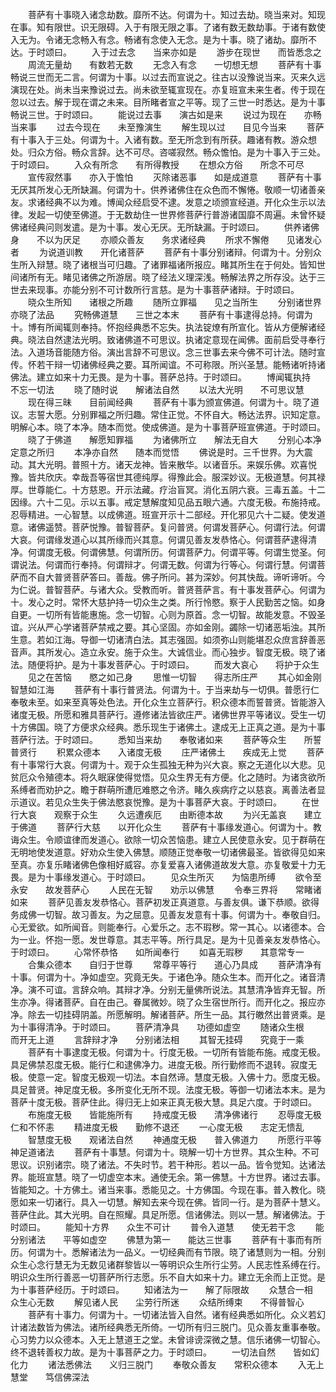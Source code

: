 <!-- { "loadSidebar": true } -->
　　菩萨有十事晓入诸念劫数。靡所不达。何谓为十。知过去劫。晓当来对。知现在事。知有限世。识无限碍。入于有限无限之事。了诸有数无数劫事。于诸有数使入无为。令诸无念畅入有念。畅诸有念使入无念。是为十事。晓了诸劫。靡所不达。于时颂曰。
　　入于过去念　　当来亦如是
　　游步在现世　　而皆悉念之
　　周流无量劫　　有数若无数
　　无念入有念　　一切想无想
　　菩萨有十事畅说三世而无二言。何谓为十事。以过去而宣说之。往古以没豫说当来。灭来久远演现在处。尚未当来豫说过去。尚未欲至辄宣现在。亦复班宣未来生者。传于现在忽以过去。解于现在谓之未来。目所睹者宣之平等。现了三世一时悉达。是为十事畅说三世。于时颂曰。
　　能说过去事　　演古如是来
　　说过为现在　　亦畅当来事
　　过去今现在　　未至豫演生
　　解生现以过　　目见今当来
　　菩萨有十事入于三处。何谓为十。入诸有数。至无所念到有所获。趣诸有教。游众想处。归众方俗。畅众言辞。达不可尽。咨嗟寂然。畅众憺怕。是为十事入于三处。于时颂曰。
　　入众有所念　　有所得教授
　　在想众方俗　　所念不可尽
　　宣传寂然事　　亦入于憺怕
　　灭除诸恶事　　如是成道意
　　菩萨有十事无厌其所发心无所缺漏。何谓为十。供养诸佛住在众色而不懈惓。敬顺一切诸善亲友。求诸经典不以为难。博闻众经启受不逮。发意之顷颁宣经道。开化众生示以法律。发起一切使至佛道。于无数劫住一世界修菩萨行普游诸国靡不周遍。未曾怀疑佛诸经典问则发遣。是为十事。发心无厌。无所缺漏。于时颂曰。
　　供养诸佛身　　不以为厌足
　　亦顺众善友　　务求诸经典
　　所求不懈倦　　见诸发心者
　　为说道训教　　开化诸菩萨
　　菩萨有十事分别诸辩。何谓为十。分别众生所入辩慧。晓了诸根当可归趣。了诸罪福诸所报应。睹其所生在于何处。皆知世间诸所有无。睹见诸佛之所游居。晓了经法义理深浅。畅解法界之所存没。达于三世去来现事。亦能分别不可计数所行言慈。是为十事菩萨诸辩。于时颂曰。
　　晓众生所知　　诸根之所趣
　　随所立罪福　　见之当所生
　　分别诸世界　　亦晓了法品
　　究畅佛道慧　　三世之本末
　　菩萨有十事逮得总持。何谓为十。博有所闻辄则奉持。怀抱经典悉不忘失。执法锭燎有所宣化。皆从方便解诸经典。晓法自然逮法光明。致诸佛道不可思议。执诸定意现在闻佛。面前启受寻奉行法。入道场音能随方俗。演出言辞不可思议。念三世事去来今佛不可计法。随时宣传。怀若干辩一切诸佛经典之要。耳所闻谊。不可称限。所兴圣慧。能畅诸听持诸佛法。建立如来十力无畏。是为十事。菩萨总持。于时颂曰。
　　博闻辄执持　　不忘一切法
　　晓了随时说　　解诸法自然
　　以法大光明　　不可思议慧
　　现在得三昧　　目前闻经典
　　菩萨有十事为颁宣佛道。何谓为十。晓了道议。志誓大愿。分别罪福之所归趣。常住正觉。不怀自大。畅达法界。识知定意。明解心本。晓了本净。随本而觉。使成佛道。是为十事菩萨班宣佛道。于时颂曰。
　　晓了于佛道　　解愿知罪福
　　为诸佛所立　　解法无自大
　　分别心本净　　定意之所归
　　本净亦自然　　随本而觉悟
　　佛说是时。三千世界。为大震动。其大光明。普照十方。诸天龙神。皆来散华。以诸音乐。来娱乐佛。欢喜悦豫。皆共欣庆。幸哉吾等宿世其德纯厚。得豫此会。服深妙议。无极道慧。何其禄厚。世尊能仁。十方慈恩。开示法藏。疗治盲冥。消化五阴六衰。三毒五盖。十二因缘。六十二见。示以五事。戒定慧解度知见品五眼六通。六度无极。布施持戒。忍辱精进。一心智慧。以成佛道。班宣开示十二部经。开化邪见六十二疑。使发道意。诸佛遥赞。菩萨悦豫。普智菩萨。复问普贤。何谓发菩萨心。何谓行法。何谓大哀。何谓缘发道心以其所缘而兴其意。何谓见善友发恭恪心。何谓菩萨逮得清净。何谓度无极。何谓佛慧。何谓所历。何谓菩萨力。何谓平等。何谓生觉圣。何谓说法。何谓而行奉持。何谓辩才。何谓无数。何谓为行等心。何谓行慧。何谓菩萨而不自大普贤菩萨答曰。善哉。佛子所问。甚为深妙。何其快哉。谛听谛听。今为仁说。普智菩萨。与诸大众。受教而听。普贤菩萨言。有十事发菩萨心。何谓为十。发心之时。常怀大慈护持一切众生之类。所行怜愍。察于人民勤苦之恼。如身自更。一切所有皆能惠施。念一切智。心则为原首。念一切智。故能发意。不毁圣谊。兴从严心学诸菩萨禁戒之要。其心坚固。亦如金刚。蠲除一切诸恶垢浊。其所生意。若如江海。导御一切诸清白法。其志强固。如须弥山则能堪忍众庶言辞善恶音声。其所发心。造立永安。施于众生。大诚信业。而心独步。智度无极。晓了诸法。随便将护。是为十事发菩萨心。于时颂曰。
　　而发大哀心　　将护于众生
　　见之在苦恼　　愍之如己身
　　思惟一切智　　得志所庄严
　　其心如金刚　　智慧如江海
　　菩萨有十事行普贤法。何谓为十。于当来劫与一切俱。普愿行仁奉敬未至。如来至真等处色法。开化众生立菩萨行。积众德本而誓普贤。皆能游入诸度无极。所愿和雅具菩萨行。遵修诸法皆欲庄严。诸佛世界平等诸议。受生一切十方佛国。晓了方便求众经典。悉乐现生于诸佛土。逮成无上正真之道。是为十事菩萨行法。于时颂曰。
　　悉知当来劫　　奉敬诸如来
　　菩萨等众生　　所誓普贤行
　　积累众德本　　入诸度无极
　　庄严诸佛土　　疾成无上觉
　　菩萨有十事常行大哀。何谓为十。观于众生孤独无种为兴大哀。察之无道化以大悲。见贫厄众令殖德本。将久眠寐使得觉悟。见众生界无有方便。化之随时。为诸贪欲所系缚者而劝护之。瞻于群萌所遭厄难愍之令济。睹久疾病疗之以慈哀。离善法者显示道议。若见众生失于佛法愍哀悦豫。是为十事菩萨大哀。于时颂曰。
　　在世行大哀　　观察于众生
　　久远遭疾厄　　由断德本故
　　为兴无盖哀　　建立于佛道
　　菩萨行大慈　　以开化众生
　　菩萨有十事缘发道心。何谓为十。教诲众生。令顺谊律而发道心。欲除一切众苦恼患。建立人民使意永安。见于群萌在无明地使发道意。好劝众生使入佛慧。顺随正觉奉敬一切诸佛最圣。皆欲得见如来至真。亦复乐睹诸佛色像相好威容。亦复爱喜入诸佛道故发大意。亦复敬爱十力无畏。是为十事缘发道心。于时颂曰。
　　见众生所灭　　为恼患所缚
　　欲令至永安　　故发菩萨心
　　人民在无智　　劝示以佛慧
　　令奉三界将　　常睹诸如来
　　菩萨见善友发恭恪心。菩萨初发正真道意。与善友俱。谦下恭顺。欲得务成佛一切智。故习善友。为之屈意。见善友发意有十事。何谓为十。奉敬自归。心无爱欲。如所闻音。则能奉行。心爱乐之。志不瑕秽。常一其心。以诸德本。合为一业。怀抱一愿。发世尊意。其志平等。所行具足。是为十见善亲友发恭恪心。于时颂曰。
　　心常怀恭恪　　如所闻奉行
　　如喜无瑕秽　　其意常专一
　　合集众德本　　自归于世尊
　　常尊平等行　　道心乃具成
　　菩萨清净有十事。何谓为十。净如虚空。究竟无失。于诸色净。随众生本。而开化之。诸音清净。演不可谊。言辞众响。其辩才净。分别无量佛所说法。其慧清净皆弃无智。所生亦净。得诸菩萨。自在由己。眷属微妙。晓了众生宿世所行。而开化之。报应亦净。除去一切挂碍阴盖。所愿解明。解诸菩萨。所生一品。其行皦然出普贤乘。是为十事得清净。于时颂曰。
　　菩萨清净具　　功德如虚空
　　随诸众生根　　而开无上道
　　言辞辩才净　　分别诸法相
　　其智无挂碍　　究竟于一乘
　　菩萨有十事逮度无极。何谓为十。行度无极。一切所有皆能布施。戒度无极。具足佛禁忍度无极。能行仁和逮佛净力。进度无极。所行勤修而不退转。寂度无极。使意一定。智度无极观一切法。本自然谛。慧度无极。入佛十力。愿度无极。具足普贤。神足度无极。多所变化无所不现。法度无极。等御一切诸法本末。是为菩萨十度无极。菩萨住此。得归无上如来正真无极大慧。具足六度。于时颂曰。
　　布施度无极　　皆能施所有
　　持戒度无极　　清净佛诸行
　　忍辱度无极　　仁和不怀恚
　　精进度无极　　勤修不退还
　　一心度无极　　志定无愦乱
　　智慧度无极　　观诸法自然
　　神通度无极　　普入佛道力
　　所愿行平等　　神足道诸法
　　菩萨有十事慧。何谓为十。晓解一切十方世界。其众生种。不可思议。识别诸宗。晓了诸法。不失时节。若干种形。若以一品。皆令觉知。达诸法界。能班宣慧。晓了一切虚空本末。通使无余。第一佛慧。十方世界。诸过去事。皆能知之。十方佛土。诸当来事。悉能见之。十方佛国。今现在事。普入教化。晓愿如来一切诸行。具入一切慧。解知去来今现在佛。皆同一行。是为菩萨十慧义。菩萨住此。其大光明。自在照耀。具足所愿。信诸佛法。则以一慧。解诸佛法。于时颂曰。
　　能知十方界　　众生不可计
　　普令入道慧　　使无若干念
　　能分别诸法　　平等如虚空
　　佛慧为第一　　能达三世事
　　菩萨有十事而有所历。何谓为十。悉解诸法为一品义。一切经典而有节限。晓了诸慧则为一相。分别众生心念行慧无为无数见诸群黎皆以一等明识众生所行尘劳。人民志性系缚在行。明识众生所行善恶一切菩萨所行志愿。乐不自大如来十力。建立无余而上正觉。是为十事菩萨经历。于时颂曰。
　　知诸法为一　　解了际限故
　　众慧合一相　　众生心无数
　　解见诸人民　　尘劳行所迷
　　众结所缚束　　不得普智心
　　菩萨有十事力。何谓为十。一切诸法皆入自然。诸有经典悉如所化。众义若幻计诸法数皆为佛法。诸所经典悉无所倚。一切所有归三脱门。见众善友重事奉敬。心习势力以众德本。入无上慧道王之堂。未曾诽谤深微之慧。信乐诸佛一切智心。终不退转善权力故。是为十事菩萨之力。于时颂曰。
　　一切法自然　　皆如幻化力
　　诸法悉佛法　　义归三脱门
　　奉敬众善友　　常积众德本
　　入无上慧堂　　笃信佛深法

